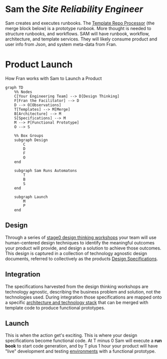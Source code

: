 # **Sam** the *Site Reliability Engineer*

Sam creates and executes runbooks. The [Template Repo Processor](https://github.com/agile-learning-institute/stageZero-repo-processor) (the merge block below) is a prototype runbook. More thought is needed to structure runbooks, and workflows. SAM will have runbook, workflow, architecture, and template services. They will likely consume product and user info from Json, and system meta-data from Fran.

# Product Launch
How Fran works with Sam to Launch a Product

```mermaid
graph TD
    %% Nodes
    C[Your Engineering Team] --> D[Design Thinking]
    F[Fran the Facilitator] --> D
    D --> O[Observations]
    T[Templates] --> M[Merge]
    B[Architecture] --> M
    S[Specifications] --> M
    M --> P[Functional Prototype]
    O --> S

    %% Box Groups
    subgraph Design
        C
        D
        F
        O
    end

    subgraph Sam Runs Automatons
        T
        B
        S
    end

    subgraph Launch
        M
        P
    end
```

## Design
Through a series of [stage0 design thinking workshops](DESIGN_THINKING.md) your team will use human-centered design techniques to identify the meaningful outcomes your product will provide, and design a solution to achieve those outcomes. This design is captured in a collection of technology agnostic design documents, referred to collectively as the products [Design Specifications](./SPECIFICATIONS.md). 

## Integration
The specifications harvested from the design thinking workshops are technology agnostic, describing the business problem and solution, not the technologies used. During integration those specifications are mapped onto a specific [architecture and technology stack](./ARCHITECTURE.md) that can be merged with template code to produce functional prototypes. 

## Launch
This is when the action get's exciting. This is where your design specifications become functional code. At T minus 0 Sam will execute a **run book** to start code generation, and by T plus 1 hour your product will have "live" development and testing [environments](./CHANGE.MD) with a functional prototype. 
